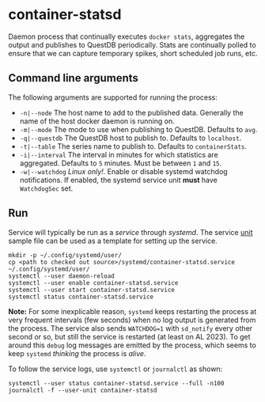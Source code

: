 # container-statsd
Daemon process that continually executes `docker stats`, aggregates the
output and publishes to QuestDB periodically.  Stats are continually
polled to ensure that we can capture temporary spikes, short scheduled
job runs, etc.

## Command line arguments
The following arguments are supported for running the process:
* `-n|--node` The host name to add to the published data.  Generally the name
  of the host docker daemon is running on.
* `-m|--mode` The mode to use when publishing to QuestDB.  Defaults to `avg`.
* `-q|--questdb` The QuestDB host to publish to.  Defaults to `localhost`.
* `-t|--table` The series name to publish to.  Defaults to `containerStats`.
* `-i|--interval` The interval in minutes for which statistics are aggregated.
  Defaults to `5` minutes. Must be between `1` and `15`.
* `-w|--watchdog` *Linux only!*.  Enable or disable systemd watchdog notifications.
  If enabled, the systemd service unit **must** have `WatchdogSec` set.

## Run
Service will typically be run as a *service* through *systemd*.  The service
[unit](systemd/container-statsd.service) sample file can be used as a template
for setting up the service.

```shell
mkdir -p ~/.config/systemd/user/
cp <path to checked out source>/systemd/container-statsd.service ~/.config/systemd/user/
systemctl --user daemon-reload
systemctl --user enable container-statsd.service
systemctl --user start container-statsd.service
systemctl status container-statsd.service
```

**Note:** For some inexplicable reason, `systemd` keeps restarting the process
at very frequent intervals (few seconds) when no log output is generated from
the process.  The service also sends `WATCHDOG=1` with `sd_notify` every other second
or so, but still the service is restarted (at least on AL 2023).  To get around this
`debug` log messages are emitted by the process, which seems to keep `systemd`
*thinking* the process is *alive*.

To follow the service logs, use `systemctl` or `journalctl` as shown:
```shell
systemctl --user status container-statsd.service --full -n100
journalctl -f --user-unit container-statsd
```
